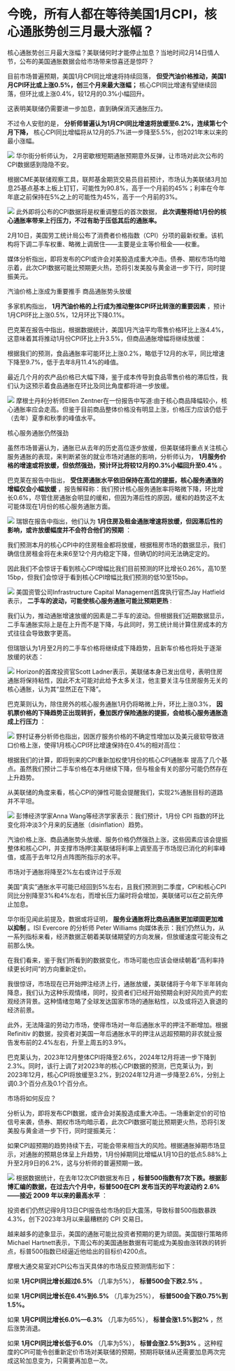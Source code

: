 # 今晚，所有人都在等待美国1月CPI，核心通胀势创三月最大涨幅？

核心通胀势创三月最大涨幅？美联储何时才能停止加息？当地时间2月14日情人节，公布的美国通胀数据会给市场带来惊喜还是惊吓？

目前市场普遍预期，美国1月CPI同比增速将持续回落， **但受汽油价格推动，美国1月CPI环比或上涨0.5%，创三个月来最大涨幅；**
核心CPI同比增速有望继续回落，但环比或上涨0.4%，较12月的0.3%小幅回升。

这表明美联储仍需要进一步加息，直到确保消灭通胀压力。

不过令人安慰的是， **分析师普遍认为1月CPI同比增速将放缓至6.2%，连续第七个月下降，**
核心CPI同比增幅将从12月的5.7%进一步降至5.5%，创2021年末以来的最小涨幅。

![](https://inews.gtimg.com/newsapp_bt/0/15664739396/1000)
华尔街分析师认为， 2月密歇根短期通胀预期意外反弹，让市场对此次公布的CPI数据感到隐隐不安。

根据CME美联储观察工具，联邦基金期货交易员目前预计，市场认为美联储3月加息25基点基本上板上钉钉，可能性为90.8%，高于一个月前的45%；利率在今年年底之前保持在5%之上的可能性为45%，高于一个月前的3%。

![](https://inews.gtimg.com/newsapp_bt/0/15664739403/1000)
此外即将公布的CPI数据将是权重调整后的首次数据， **此次调整将给1月份的核心通胀率带来上行压力，不过有助于压低其后的通胀率。**

2月10日，美国劳工统计局公布了消费者价格指数（CPI）分项的最新权重。该机构将下调二手车权重、略微上调居住——主要是业主等价租金——权重。

媒体分析指出，即将发布的CPI或许会对美股造成重大冲击。债券、期权市场均暗示着，此次CPI数据可能比预期更火热，恐将引发美股与黄金进一步下行，同时提振美元。

汽油价格上涨成为重要推手 商品通胀势头放缓

多家机构指出， **1月汽油价格的上行成为推动整体CPI环比转涨的重要因素** ，预计1月CPI环比上涨0.5%，12月环比下降0.1%。

巴克莱在报告中指出，根据数据统计，美国1月汽油平均零售价格环比上涨4.4%，这意味着其将推动1月份CPI环比上升3.5%，但商品通胀增幅将继续放缓：

根据我们的预测，食品通胀率可能环比上涨0.2%，略低于12月的水平，同比增速下降至9.7%，低于去年8月11.4%的峰值。

最近几个月的农产品价格已大幅下降，鉴于成本传导到食品零售价格的滞后性，我们认为这预示着食品通胀在环比及同比角度都将进一步放缓。

![](https://inews.gtimg.com/newsapp_bt/0/15664739405/1000)
摩根士丹利分析师Ellen
Zentner在一份报告中写道:由于核心商品降幅较小，核心通胀率应会走高。但鉴于目前商品整体价格没有明显上涨，价格压力应该仍低于（去年）夏季和秋季的峰值水平。

核心服务通胀仍然强劲

虽然市场普遍认为，通胀已从去年的历史高位逐步放缓，但美联储将重点关注核心服务通胀的表现，来判断紧张的就业市场对通胀的影响，分析师认为，
**1月服务价格的增速或将放缓，但依然强劲，预计环比将较12月的0.3%小幅回升至0.4%** 。

巴克莱在报告中指出， **受住房通胀水平依旧保持在高位的提振，核心服务通涨的增幅仅会小幅放缓**
，报告解释称：我们预计核心服务通胀率将略微下降，环比增长0.6%，尽管住房通胀会明显的缓和，但因为滞后性的原因，缓和的趋势这不太可能体现在1月份的核心服务通胀方面。

![](https://inews.gtimg.com/newsapp_bt/0/15664739409/1000)
瑞银在报告中指出，他们认为 **1月住房及租金通胀增速将放缓，但因滞后性的影响，或许放缓幅度并不会符合他们的预期** ：

我们预测本月的核心CPI中的住房租金都将放缓，根据租房市场的数据显示，我们确信住房租金将在未来6至12个月内稳定下降，但确切的时间无法确定定的。

因此我们不会惊讶于看到核心CPI增幅比我们目前预测的环比增长0.26%，高10至15bp，但我们会惊讶于看到核心CPI增幅比我们预测的低10至15bp。

![](https://inews.gtimg.com/newsapp_bt/0/15664739412/1000)
美国资管公司Infrastructure Capital Management首席执行官杰Jay Hatfield表示，
**二手车的波动，可能使核心服务通胀可能比预期更热** :

我们认为，推动通胀增速放缓的因素是二手车的波动。但根据我们近期数据显示，二手车通胀实际上是在上升而不是下降，与此同时，劳工统计局计算住房成本的方式往往会导致数字更高。

但瑞银认为1月至2月的二手车价格将继续成下降趋势，且新车价格也将处于逐渐放缓的状态：

![](https://inews.gtimg.com/newsapp_bt/0/15664739419/1000)
Horizon的首席投资官Scott
Ladner表示，美联储本身已发出信号，表明住房通胀将保持粘性，因此不太可能对此给予太多关注，他主要关注与住房服务无关的核心通胀，认为其“显然正在下降”。

巴克莱则认为，除住房外的核心服务通胀1月仍将略微上升，环比上涨0.3%，
**因机票价格的下降趋势正出现转折，叠加医疗保险通胀的提振，会给核心服务通胀造成上行压力** ：

![](https://inews.gtimg.com/newsapp_bt/0/15664739425/1000)
野村证券分析师也指出，因医疗服务价格的不确定性增加以及美元疲软导致进口价格上涨，使得1月核心CPI环比增速保持在0.4%的相对高位：

根据我们的计算，即将到来的CPI重新加权使1月份的核心CPI通胀率
提高了几个基点。虽然我们预计二手车价格在本月继续下降，但与租金有关的部分可能仍然存在上升趋势。

从美联储的角度来看，核心CPI的弹性可能会提醒我们，实现2%通胀目标的道路并不平坦。

![](https://inews.gtimg.com/newsapp_bt/0/15664739433/1000)
彭博经济学家Anna Wang等经济学家表示：我们预计，1月份 CPI 指数的环比变化将冲淡3个月来的反通胀（disinflation）趋势。

汽油价格上涨、商品通胀势头放缓、服务价格仍然强劲上涨，这些因素应该会提振整体和核心CPI，并支撑市场押注美联储将利率上调至高于市场现已消化的利率峰值，或高于去年12月点阵图所指示的水平。

市场对于通胀将降至2%左右或许过于乐观

美国“真实”通胀水平可能已经回到5%左右，且我们预测到二季度，CPI和核心CPI同比分别降至3%和4%左右，而增长压力届时将会增加，美联储可以在之前先停止加息。

华尔街见闻此前提及，数据或将证明， **服务业通胀将比商品通胀更加顽固更加难以抑制** 。ISI Evercore 的分析师 Peter Williams
向媒体表示：我们仍然认为，从一系列指标来看，经济数据正朝着美联储期望的方向发展，但放缓速度可能没有之前那么快。

在我们看来，鉴于我们所看到的数据变化，市场可能也应该会继续朝着“高利率持续更长时间”的方向重新定价。

我很惊讶，市场现在已开始押注经济上行，通胀放缓，美联储将于今年下半年转向降息，我们认为这种乐观情绪，同时，投资者们已经开始预期会利好风险资产的宏观经济背景。这种情绪忽略了全球发达国家市场的通胀粘性，以及或将迈入衰退的经济前景。

此外，无法降温的劳动力市场，使得市场对一年后通胀水平的押注不断增加。根据 Refinitiv
的数据，投资者对美国一年后通胀水平的押注从远超预期的非农就业报告发布前的2.4%左右，升至上周五的3.9%。

巴克莱认为，2023年12月整体CPI将降至2.6%，2024年12月将进一步下降到2.3%。同时，该行上调了对2023年的核心CPI数据的预测，巴克莱认为，到2023年12月，核心CPI将放缓至3.2%，到2024年12月进一步降至2.6%，分别上调0.3个百分点及0.1个百分点。

市场将如何反应？

分析认为，即将发布CPI数据，或许会对美股造成重大冲击。一场重新定价的可怕信号来袭，债券、期权市场均暗示着，此次CPI数据可能比预期更火热，恐将引发美股与黄金进一步下行，同时提振美元：

如果CPI超预期的趋势持续下去，可能会带来相当大的风险。根据通胀掉期市场显示，对通胀的预期总体呈上升趋势，1月份掉期同比增幅从1月10日的低点5.88%上升至2月9日的6.2%，这与分析师的普遍预期一致。

![](https://inews.gtimg.com/newsapp_bt/0/15664739438/1000)
根据数据统计，在去年12次CPI数据发布日 **，标普500指数有7次下跌。根据彭博汇编的数据，在过去六个月中，标普500在CPI 发布当天的平均波动约
2.6%——接近 2009 年以来的最高水平** ：

投资者们仍然记得9月13日CPI报告给市场的巨大震荡，导致标普500指数暴跌4.3%，创下2023年3月以来最糟糕的 CPI 交易日。

越来越多的迹象显示，美国的通胀可能比投资者预期的更为顽固。美国银行策略师Michael
Hartnett表示，下周公布的美国通胀数据有可能成为美股由涨转跌的转折点，标普500指数已经逼近他给出的目标价4200点。

摩根大通交易室对CPI公布当天具体的市场反应预测情形如下：

如果 **1月CPI同比增长超过6.5%** （几率为5%）， **标普500会下跌2.5%** 。

如果 **1月CPI同比增长在6.4%到6.5%** （几率为25%）， **标普500会下跌0.75%到1.5%。**

如果 **1月CPI同比增长6.0%—6.3%** （几率为65%）， **标普会涨1.5%到2%** ，然后涨势消退。

如果 **1月CPI同比增长低于6.0%** （几率为5%）， **标普会涨2.5%到3%**
。这种程度的CPI可能令创重新定价市场对美联储的预期，预期将联储从还需要加息两次完成这轮加息变为，只需要再加息一次。

